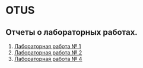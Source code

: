 # OTUS
## Отчеты о лабораторных работах.
1. [Лабораторная работа № 1](https://github.com/b00mmer/lab1)
2. [Лабораторная работа № 2](https://github.com/b00mmer/lab2)
3. [Лабораторная работа № 4](https://github.com/b00mmer/lab4)
